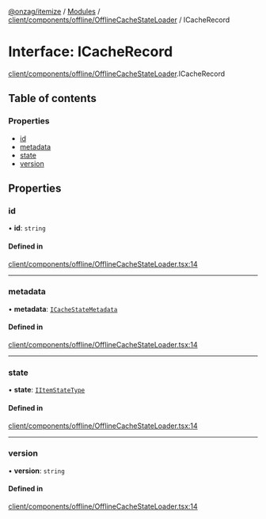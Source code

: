 [@onzag/itemize](../README.md) / [Modules](../modules.md) / [client/components/offline/OfflineCacheStateLoader](../modules/client_components_offline_OfflineCacheStateLoader.md) / ICacheRecord

# Interface: ICacheRecord

[client/components/offline/OfflineCacheStateLoader](../modules/client_components_offline_OfflineCacheStateLoader.md).ICacheRecord

## Table of contents

### Properties

- [id](client_components_offline_OfflineCacheStateLoader.ICacheRecord.md#id)
- [metadata](client_components_offline_OfflineCacheStateLoader.ICacheRecord.md#metadata)
- [state](client_components_offline_OfflineCacheStateLoader.ICacheRecord.md#state)
- [version](client_components_offline_OfflineCacheStateLoader.ICacheRecord.md#version)

## Properties

### id

• **id**: `string`

#### Defined in

[client/components/offline/OfflineCacheStateLoader.tsx:14](https://github.com/onzag/itemize/blob/59702dd5/client/components/offline/OfflineCacheStateLoader.tsx#L14)

___

### metadata

• **metadata**: [`ICacheStateMetadata`](client_internal_workers_cache_cache_worker_class.ICacheStateMetadata.md)

#### Defined in

[client/components/offline/OfflineCacheStateLoader.tsx:14](https://github.com/onzag/itemize/blob/59702dd5/client/components/offline/OfflineCacheStateLoader.tsx#L14)

___

### state

• **state**: [`IItemStateType`](base_Root_Module_ItemDefinition.IItemStateType.md)

#### Defined in

[client/components/offline/OfflineCacheStateLoader.tsx:14](https://github.com/onzag/itemize/blob/59702dd5/client/components/offline/OfflineCacheStateLoader.tsx#L14)

___

### version

• **version**: `string`

#### Defined in

[client/components/offline/OfflineCacheStateLoader.tsx:14](https://github.com/onzag/itemize/blob/59702dd5/client/components/offline/OfflineCacheStateLoader.tsx#L14)
